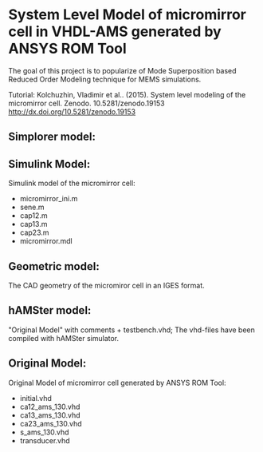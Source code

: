 System Level Model of micromirror cell in VHDL-AMS generated by ANSYS ROM Tool
==============================================================================


The goal of this project is to popularize of Mode Superposition based Reduced Order Modeling technique for MEMS simulations.

Tutorial:
Kolchuzhin, Vladimir et al.. (2015). System level modeling of the micromirror cell. Zenodo. 10.5281/zenodo.19153
http://dx.doi.org/10.5281/zenodo.19153


Simplorer model:
----------------


Simulink Model:
---------------

  Simulink model of the micromirror cell:
   * micromirror_ini.m
   * sene.m
   * cap12.m
   * cap13.m
   * cap23.m
   * micromirror.mdl

Geometric model:
----------------

  The CAD geometry of the micromiror cell in an IGES format.

hAMSter model:
--------------

  "Original Model" with comments + testbench.vhd;
  The vhd-files have been compiled with hAMSter simulator.

Original Model:
---------------

  Original Model of micromirror cell generated by ANSYS ROM Tool:
   * initial.vhd
   * ca12_ams_130.vhd
   * ca13_ams_130.vhd
   * ca23_ams_130.vhd
   * s_ams_130.vhd
   * transducer.vhd
